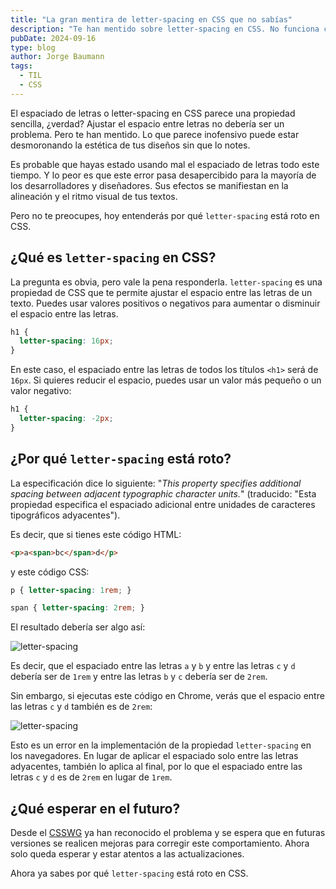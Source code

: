 ```yaml
---
title: "La gran mentira de letter-spacing en CSS que no sabías"
description: "Te han mentido sobre letter-spacing en CSS. No funciona como crees. ¿Llevas años usando mal el espaciado de letras? Spoiler: sí. Este error silencioso está arruinando tu tipografía, y ni siquiera te diste cuenta."
pubDate: 2024-09-16
type: blog
author: Jorge Baumann
tags:
  - TIL
  - CSS
---
```

El espaciado de letras o letter-spacing en CSS parece una propiedad sencilla, ¿verdad? Ajustar el espacio entre letras no debería ser un problema. Pero te han mentido. Lo que parece inofensivo puede estar desmoronando la estética de tus diseños sin que lo notes.

Es probable que hayas estado usando mal el espaciado de letras todo este tiempo. Y lo peor es que este error pasa desapercibido para la mayoría de los desarrolladores y diseñadores. Sus efectos se manifiestan en la alineación y el ritmo visual de tus textos.

Pero no te preocupes, hoy entenderás por qué `letter-spacing` está roto en CSS.

## ¿Qué es `letter-spacing` en CSS? 

La pregunta es obvia, pero vale la pena responderla. `letter-spacing` es una propiedad de CSS que te permite ajustar el espacio entre las letras de un texto. Puedes usar valores positivos o negativos para aumentar o disminuir el espacio entre las letras.

```css
h1 {
  letter-spacing: 16px;
}
```

En este caso, el espaciado entre las letras de todos los títulos `<h1>` será de `16px`. Si quieres reducir el espacio, puedes usar un valor más pequeño o un valor negativo:

```css
h1 {
  letter-spacing: -2px;
}
```

## ¿Por qué `letter-spacing` está roto?

La especificación dice lo siguiente: "_This property specifies additional spacing between adjacent typographic character units._" (traducido: "Esta propiedad especifica el espaciado adicional entre unidades de caracteres tipográficos adyacentes"). 

Es decir, que si tienes este código HTML:

```html
<p>a<span>bc</span>d</p>
```

y este código CSS:

```css
p { letter-spacing: 1rem; }

span { letter-spacing: 2rem; }
```

El resultado debería ser algo así:

![letter-spacing](../../assets/blog/letter-spacing-esta-roto-en-css-y-tu-no-lo-sabias/lo-que-esperas.avif)

Es decir, que el espaciado entre las letras `a` y `b` y entre las letras `c` y `d` debería ser de `1rem` y entre las letras `b` y `c` debería ser de `2rem`.


<!-- However, if we run the same code on any browser (e.g., Chrome, Firefox, or Safari), we’ll see the spacing isn’t contained between the “b” letters, but also at the end of the complete word. -->
Sin embargo, si ejecutas este código en Chrome, verás que el espacio entre las letras `c` y `d` también es de `2rem`:

![letter-spacing](../../assets/blog/letter-spacing-esta-roto-en-css-y-tu-no-lo-sabias/lo-que-obtienes.avif)

Esto es un error en la implementación de la propiedad `letter-spacing` en los navegadores. En lugar de aplicar el espaciado solo entre las letras adyacentes, también lo aplica al final, por lo que el espaciado entre las letras `c` y `d` es de `2rem` en lugar de `1rem`.

## ¿Qué esperar en el futuro?

Desde el [CSSWG](https://github.com/w3c/csswg-drafts/issues/10193) ya han reconocido el problema y se espera que en futuras versiones se realicen mejoras para corregir este comportamiento. Ahora solo queda esperar y estar atentos a las actualizaciones.

Ahora ya sabes por qué `letter-spacing` está roto en CSS.